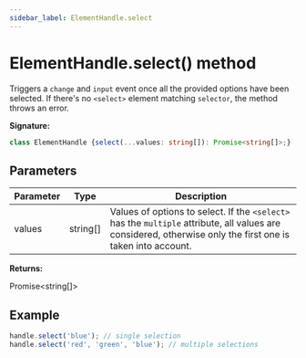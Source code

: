```yaml
---
sidebar_label: ElementHandle.select
---
```

# ElementHandle.select() method

Triggers a `change` and `input` event once all the provided options have been selected. If there's no `<select>` element matching `selector`, the method throws an error.

**Signature:**

```typescript
class ElementHandle {select(...values: string[]): Promise<string[]>;}
```

## Parameters

|  Parameter | Type | Description |
|  --- | --- | --- |
|  values | string\[\] | Values of options to select. If the <code>&lt;select&gt;</code> has the <code>multiple</code> attribute, all values are considered, otherwise only the first one is taken into account. |

**Returns:**

Promise&lt;string\[\]&gt;

## Example


```ts
handle.select('blue'); // single selection
handle.select('red', 'green', 'blue'); // multiple selections
```

